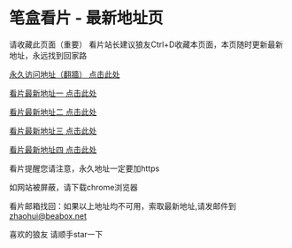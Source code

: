 # 笔盒看片 - 最新地址页

请收藏此页面（重要）
看片站长建议狼友Ctrl+D收藏本页面，本页随时更新最新地址，永远找到回家路

[永久访问地址（翻牆） 点击此处](https://beabox.net/)

[看片最新地址一 点击此处](https://o5sr31un7gr7.wiki)

[看片最新地址二 点击此处](https://uj4f1pnxtc0.wiki)

[看片最新地址三 点击此处](https://dqik5f2ijl9b.shop)

[看片最新地址四 点击此处](https://dqik5f2ijl9b.shop)

看片提醒您请注意，永久地址一定要加https

如网站被屏蔽，请下载chrome浏览器

看片邮箱找回：如果以上地址均不可用，索取最新地址,请发邮件到 zhaohui@beabox.net

喜欢的狼友 请顺手star一下